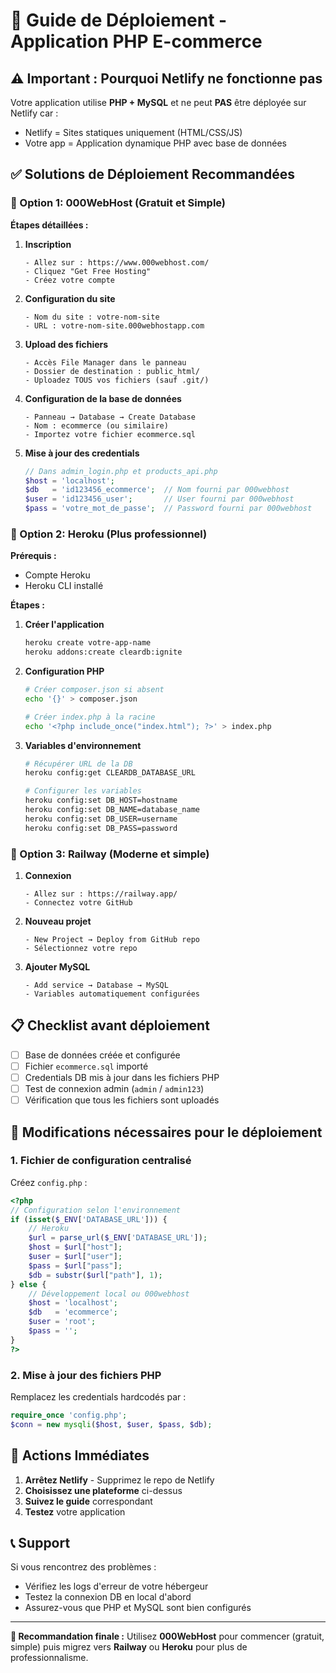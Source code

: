 # 🚀 Guide de Déploiement - Application PHP E-commerce

## ⚠️ Important : Pourquoi Netlify ne fonctionne pas

Votre application utilise **PHP + MySQL** et ne peut **PAS** être déployée sur Netlify car :
- Netlify = Sites statiques uniquement (HTML/CSS/JS)
- Votre app = Application dynamique PHP avec base de données

## ✅ Solutions de Déploiement Recommandées

### 🎯 Option 1: 000WebHost (Gratuit et Simple)

**Étapes détaillées :**

1. **Inscription**
   ```
   - Allez sur : https://www.000webhost.com/
   - Cliquez "Get Free Hosting"
   - Créez votre compte
   ```

2. **Configuration du site**
   ```
   - Nom du site : votre-nom-site
   - URL : votre-nom-site.000webhostapp.com
   ```

3. **Upload des fichiers**
   ```
   - Accès File Manager dans le panneau
   - Dossier de destination : public_html/
   - Uploadez TOUS vos fichiers (sauf .git/)
   ```

4. **Configuration de la base de données**
   ```
   - Panneau → Database → Create Database
   - Nom : ecommerce (ou similaire)
   - Importez votre fichier ecommerce.sql
   ```

5. **Mise à jour des credentials**
   ```php
   // Dans admin_login.php et products_api.php
   $host = 'localhost';
   $db   = 'id123456_ecommerce';  // Nom fourni par 000webhost
   $user = 'id123456_user';       // User fourni par 000webhost  
   $pass = 'votre_mot_de_passe';  // Password fourni par 000webhost
   ```

### 🎯 Option 2: Heroku (Plus professionnel)

**Prérequis :**
- Compte Heroku
- Heroku CLI installé

**Étapes :**

1. **Créer l'application**
   ```bash
   heroku create votre-app-name
   heroku addons:create cleardb:ignite
   ```

2. **Configuration PHP**
   ```bash
   # Créer composer.json si absent
   echo '{}' > composer.json
   
   # Créer index.php à la racine
   echo '<?php include_once("index.html"); ?>' > index.php
   ```

3. **Variables d'environnement**
   ```bash
   # Récupérer URL de la DB
   heroku config:get CLEARDB_DATABASE_URL
   
   # Configurer les variables
   heroku config:set DB_HOST=hostname
   heroku config:set DB_NAME=database_name
   heroku config:set DB_USER=username
   heroku config:set DB_PASS=password
   ```

### 🎯 Option 3: Railway (Moderne et simple)

1. **Connexion**
   ```
   - Allez sur : https://railway.app/
   - Connectez votre GitHub
   ```

2. **Nouveau projet**
   ```
   - New Project → Deploy from GitHub repo
   - Sélectionnez votre repo
   ```

3. **Ajouter MySQL**
   ```
   - Add service → Database → MySQL
   - Variables automatiquement configurées
   ```

## 📋 Checklist avant déploiement

- [ ] Base de données créée et configurée
- [ ] Fichier `ecommerce.sql` importé
- [ ] Credentials DB mis à jour dans les fichiers PHP
- [ ] Test de connexion admin (`admin` / `admin123`)
- [ ] Vérification que tous les fichiers sont uploadés

## 🔧 Modifications nécessaires pour le déploiement

### 1. Fichier de configuration centralisé

Créez `config.php` :
```php
<?php
// Configuration selon l'environnement
if (isset($_ENV['DATABASE_URL'])) {
    // Heroku
    $url = parse_url($_ENV['DATABASE_URL']);
    $host = $url["host"];
    $user = $url["user"];
    $pass = $url["pass"];
    $db = substr($url["path"], 1);
} else {
    // Développement local ou 000webhost
    $host = 'localhost';
    $db   = 'ecommerce';
    $user = 'root';
    $pass = '';
}
?>
```

### 2. Mise à jour des fichiers PHP

Remplacez les credentials hardcodés par :
```php
require_once 'config.php';
$conn = new mysqli($host, $user, $pass, $db);
```

## 🚨 Actions Immédiates

1. **Arrêtez Netlify** - Supprimez le repo de Netlify
2. **Choisissez une plateforme** ci-dessus
3. **Suivez le guide** correspondant
4. **Testez** votre application

## 📞 Support

Si vous rencontrez des problèmes :
- Vérifiez les logs d'erreur de votre hébergeur
- Testez la connexion DB en local d'abord
- Assurez-vous que PHP et MySQL sont bien configurés

---

**🎯 Recommandation finale :** Utilisez **000WebHost** pour commencer (gratuit, simple) puis migrez vers **Railway** ou **Heroku** pour plus de professionnalisme.